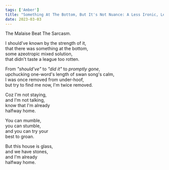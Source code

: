 ```yaml
---  
tags: ['Amber']  
title: "Something At The Bottom, But It's Not Nuance: A Less Ironic, Less Romantic Recount."  
date: 2023-03-03  
---
```


The Malaise Beat The Sarcasm.

I should've known by the strength of it,  
that there was something at the bottom,  
some azeotropic mixed solution,  
that didn't taste a league too rotten.

From *"should've"* to *"did it"* to *promptly gone*,  
upchucking one-word's length of swan song's calm,  
I was once removed from under-hoof,  
but try to find me now, I'm twice removed.

Coz I'm not staying,  
and I'm not talking,  
know that I'm already  
halfway home. 

You can mumble,  
you can stumble,  
and you can try your  
best to groan.

But this house is glass,  
and we have stones,  
and I'm already  
halfway home.